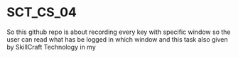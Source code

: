 # SCT_CS_04
So this github repo is about recording every key with specific window so the user can read what has be logged in which window and this task also given by SkillCraft Technology in my
